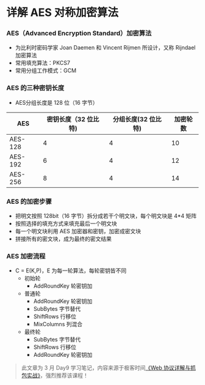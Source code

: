 # 详解 AES 对称加密算法

### AES（Advanced Encryption Standard）加密算法

* 为比利时密码学家 Joan Daemen 和 Vincent Rijmen 所设计，又称 Rijndael 加密算法
* 常用填充算法：PKCS7
* 常用分组工作模式：GCM

### AES 的三种密钥长度

* AES分组长度是 128 位（16 字节）

| AES      | 密钥长度（32 位比特) | 分组长度(32 位比特) | 加密轮数 |
|----------|-------------------|-------------------|---------|
| AES-128  | 4                 | 4                 |      10 |
| AES-192  | 6                 | 4                 |      12 |
| AES-256  | 8                 | 4                 |      14 |

### AES 的加密步骤

* 把明文按照 128bit（16 字节）拆分成若干个明文块，每个明文块是 4*4 矩阵
* 按照选择的填充方式来填充最后一个明文块
* 每一个明文块利用 AES 加密器和密钥，加密成密文块
* 拼接所有的密文块，成为最终的密文结果

### AES 加密流程

* C = E(K,P)，E 为每一轮算法，每轮密钥皆不同
  - 初始轮
    - AddRoundKey 轮密钥加
  - 普通轮
    - AddRoundKey 轮密钥加
    - SubBytes 字节替代
    - ShiftRows 行移位
    - MixColumns 列混合
  - 最终轮
    - SubBytes 字节替代
    - ShiftRows 行移位
    - AddRoundKey 轮密钥加

> 此文章为 3 月 Day9 学习笔记，内容来源于极客时间[《Web 协议详解与抓包实战》](http://gk.link/a/11UWp)，强烈推荐该课程！
